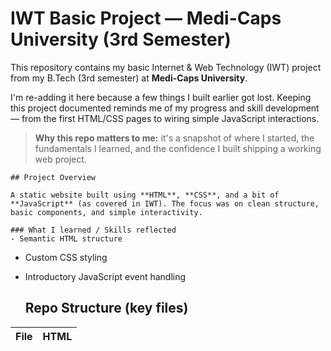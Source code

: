 
# IWT Basic Project — Medi-Caps University (3rd Semester)

This repository contains my basic Internet & Web Technology (IWT) project from my B.Tech (3rd semester) at **Medi-Caps University**.

I'm re-adding it here because a few things I built earlier got lost. Keeping this project documented reminds me of my progress and skill development — from the first HTML/CSS pages to wiring simple JavaScript interactions.

> **Why this repo matters to me:** it's a snapshot of where I started, the fundamentals I learned, and the confidence I built shipping a working web project.



    ## Project Overview

    A static website built using **HTML**, **CSS**, and a bit of **JavaScript** (as covered in IWT). The focus was on clean structure, basic components, and simple interactivity.

    ### What I learned / Skills reflected
    - Semantic HTML structure
- Custom CSS styling
- Introductory JavaScript event handling

    ## Repo Structure (key files)


| File                           | HTML <title>   | Inferred Purpose   |
|:-------------------------------|:---------------|:-------------------|
| IWT.github.io-master/First.css | -              | Core page / asset  |


## How to View/Run
1. Download/clone this repository.
2. Open `index.html` (or the main HTML file) directly in your browser.
3. For JS/CSS to load correctly, keep the folder structure intact.

> No server required — it's a static project.



## Restored Items
I added back pieces that went missing earlier (HTML sections, CSS tweaks, or small JS utilities). This README documents them so I can track how the project evolved from the original submission.



## Acknowledgements
- Built as part of **Internet & Web Technology (IWT)** coursework, B.Tech, Medi-Caps University (3rd Semester).
- Thanks to peers and faculty for guidance during labs and evaluations.
